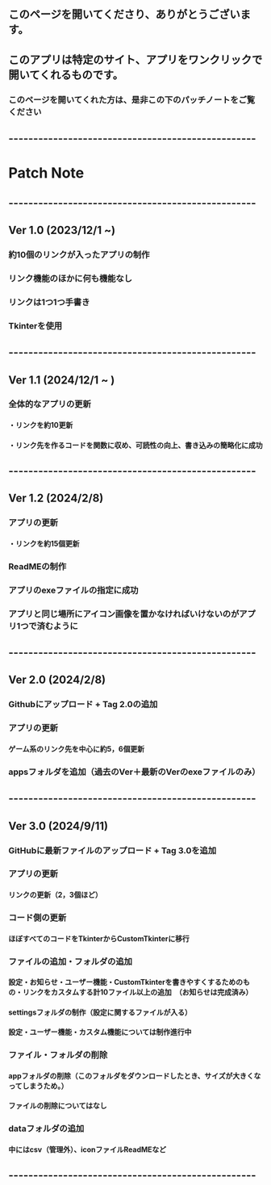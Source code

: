 ## このページを開いてくださり、ありがとうございます。
## このアプリは特定のサイト、アプリをワンクリックで開いてくれるものです。
### このページを開いてくれた方は、是非この下のパッチノートをご覧ください

## --------------------------------------------------
# Patch Note
## --------------------------------------------------
## Ver 1.0  (2023/12/1 ~)

### 約10個のリンクが入ったアプリの制作
### リンク機能のほかに何も機能なし
### リンクは1つ1つ手書き
### Tkinterを使用
## --------------------------------------------------
## Ver 1.1 (2024/12/1 ~ )

### 全体的なアプリの更新
#### ・リンクを約10更新
#### ・リンク先を作るコードを関数に収め、可読性の向上、書き込みの簡略化に成功
## --------------------------------------------------
## Ver 1.2 (2024/2/8)

### アプリの更新
#### ・リンクを約15個更新

### ReadMEの制作

### アプリのexeファイルの指定に成功
### アプリと同じ場所にアイコン画像を置かなければいけないのがアプリ1つで済むように
## --------------------------------------------------

## Ver 2.0 (2024/2/8)

### Githubにアップロード + Tag 2.0の追加

### アプリの更新
#### ゲーム系のリンク先を中心に約5，6個更新

### appsフォルダを追加（過去のVer＋最新のVerのexeファイルのみ）
## --------------------------------------------------
## Ver 3.0 (2024/9/11)

### GitHubに最新ファイルのアップロード + Tag 3.0を追加

### アプリの更新 
#### リンクの更新（2，3個ほど）

### コード側の更新
#### ほぼすべてのコードをTkinterからCustomTkinterに移行

### ファイルの追加・フォルダの追加
#### 設定・お知らせ・ユーザー機能・CustomTkinterを書きやすくするためのもの・リンクをカスタムする計10ファイル以上の追加　（お知らせは完成済み）
#### settingsフォルダの制作（設定に関するファイルが入る）

#### 設定・ユーザー機能・カスタム機能については制作進行中

### ファイル・フォルダの削除
#### appフォルダの削除（このフォルダをダウンロードしたとき、サイズが大きくなってしまうため。）
#### ファイルの削除についてはなし

### dataフォルダの追加
#### 中にはcsv（管理外）、iconファイルReadMEなど
## --------------------------------------------------